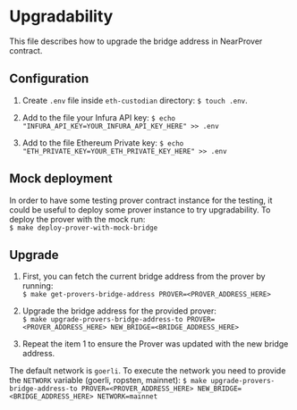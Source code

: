 # Upgradability

This file describes how to upgrade the bridge address in NearProver contract.

## Configuration

1. Create `.env` file inside `eth-custodian` directory: `$ touch .env`.

2. Add to the file your Infura API key:
`$ echo "INFURA_API_KEY=YOUR_INFURA_API_KEY_HERE" >> .env` <br/>

3. Add to the file Ethereum Private key:
`$ echo "ETH_PRIVATE_KEY=YOUR_ETH_PRIVATE_KEY_HERE" >> .env`

## Mock deployment

In order to have some testing prover contract instance for the testing, it could be useful to deploy some prover
instance to try upgradability.
To deploy the prover with the mock run: <br/>
`$ make deploy-prover-with-mock-bridge`

## Upgrade

1. First, you can fetch the current bridge address from the prover by running:<br/>
`$ make get-provers-bridge-address PROVER=<PROVER_ADDRESS_HERE>`

2. Upgrade the bridge address for the provided prover:<br/>
`$ make upgrade-provers-bridge-address-to PROVER=<PROVER_ADDRESS_HERE> NEW_BRIDGE=<BRIDGE_ADDRESS_HERE>`

3. Repeat the item 1 to ensure the Prover was updated with the new bridge address.

The default network is `goerli`. To execute the network you need to provide the `NETWORK` variable (goerli, ropsten, mainnet):
`$ make upgrade-provers-bridge-address-to PROVER=<PROVER_ADDRESS_HERE> NEW_BRIDGE=<BRIDGE_ADDRESS_HERE> NETWORK=mainnet`


